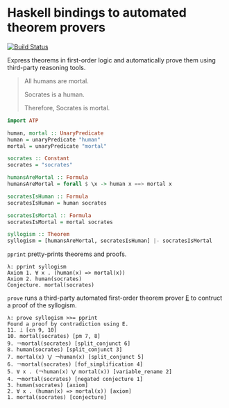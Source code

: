 Haskell bindings to automated theorem provers
===

[![Build Status](https://travis-ci.org/aztek/atp.svg?branch=master)](https://travis-ci.org/aztek/atp)

Express theorems in first-order logic and automatically prove them using third-party reasoning tools.

> All humans are mortal.
>
> Socrates is a human.
>
> Therefore, Socrates is mortal.

```haskell
import ATP

human, mortal :: UnaryPredicate
human = unaryPredicate "human"
mortal = unaryPredicate "mortal"

socrates :: Constant
socrates = "socrates"

humansAreMortal :: Formula
humansAreMortal = forall $ \x -> human x ==> mortal x

socratesIsHuman :: Formula
socratesIsHuman = human socrates

socratesIsMortal :: Formula
socratesIsMortal = mortal socrates

syllogism :: Theorem
syllogism = [humansAreMortal, socratesIsHuman] |- socratesIsMortal
```

`pprint` pretty-prints theorems and proofs.

```
λ: pprint syllogism
Axiom 1. ∀ x . (human(x) => mortal(x))
Axiom 2. human(socrates)
Conjecture. mortal(socrates)
```

`prove` runs a third-party automated first-order theorem prover [E](https://wwwlehre.dhbw-stuttgart.de/~sschulz/E/E.html) to contruct a proof of the syllogism.

```
λ: prove syllogism >>= pprint
Found a proof by contradiction using E.
11. ⟘ [cn 9, 10]
10. mortal(socrates) [pm 7, 8]
9. ￢mortal(socrates) [split_conjunct 6]
8. human(socrates) [split_conjunct 3]
7. mortal(x) ⋁ ￢human(x) [split_conjunct 5]
6. ￢mortal(socrates) [fof_simplification 4]
5. ∀ x . (￢human(x) ⋁ mortal(x)) [variable_rename 2]
4. ￢mortal(socrates) [negated conjecture 1]
3. human(socrates) [axiom]
2. ∀ x . (human(x) => mortal(x)) [axiom]
1. mortal(socrates) [conjecture]
```

